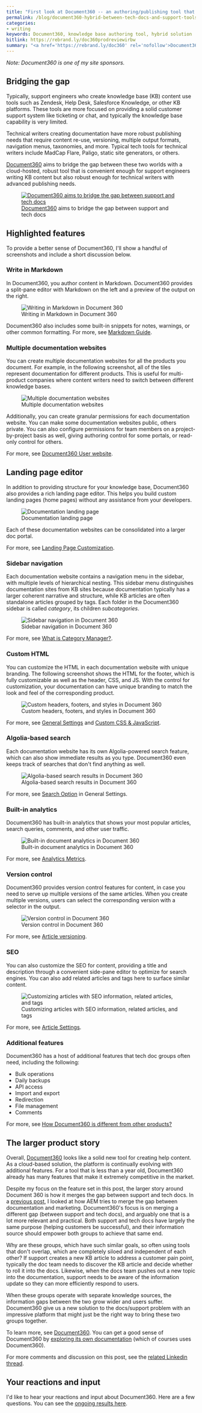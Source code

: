 ```yaml
---
title: "First look at Document360 -- an authoring/publishing tool that satisfies both KB and tech pubs needs"
permalink: /blog/document360-hybrid-between-tech-docs-and-support-tools/
categories:
- writing
keywords: Document360, knowledge base authoring tool, hybrid solution
bitlink: https://rebrand.ly/doc360prodreviewirbw
summary: "<a href='https://rebrand.ly/doc360' rel='nofollow'>Document360</a> is a new authoring and publishing tool that spans the needs of both support teams creating KB content and technical writers creating documentation. Document360 provides a good balance of features that will satisfy both audiences. Launched in July 2017, Document360 is already growing rapidly with a robust customer base. In this post, I'll show screenshots related to many of these features and talk about the need to bridge the gap between KB and tech doc content."
---
```


*Note: Document360 is one of my site sponsors.*

## Bridging the gap

Typically, support engineers who create knowledge base (KB) content use tools such as Zendesk, Help Desk, Salesforce Knowledge, or other KB platforms. These tools are more focused on providing a solid customer support system like ticketing or chat, and typically the knowledge base capability is very limited.

Technical writers creating documentation have more robust publishing needs that require content re-use, versioning, multiple output formats, navigation menus, taxonomies, and more. Typical tech tools for technical writers include MadCap Flare, Paligo, static site generators, or others.

<a href='https://rebrand.ly/doc360' rel='nofollow'>Document360</a> aims to bridge the gap between these two worlds with a cloud-hosted, robust tool that is convenient enough for support engineers writing KB content but also robust enough  for technical writers with advanced publishing needs.

<figure><a href='https://rebrand.ly/doc360' rel='nofollow'><img src="https://s3-us-west-1.amazonaws.com/idratherbewritingmedia.com/images/doc360homepage.png" alt="Document360 aims to bridge the gap between support and tech docs" /></a><figcaption><a href='https://rebrand.ly/doc360' rel='nofollow'>Document360</a> aims to bridge the gap between support and tech docs</figcaption></figure>

## Highlighted features

To provide a better sense of Document360, I'll show a handful of screenshots and include a short discussion below.

### Write in Markdown

In Document360, you author content in Markdown. Document360 provides a split-pane editor with Markdown on the left and a preview of the output on the right.

<figure><img src="https://s3-us-west-1.amazonaws.com/idratherbewritingmedia.com/images/doc360_markdown.png" alt="Writing in Markdown in Document 360" /><figcaption>Writing in Markdown in Document 360</figcaption></figure>

Document360 also includes some built-in snippets for notes, warnings, or other common formatting. For more, see <a rel="nofollow" href="https://docs.document360.io/docs/markdown-guide">Markdown Guide</a>.

### Multiple documentation websites

You can create multiple documentation websites for all the products you document. For example, in the following screenshot, all of the tiles represent documentation for different products. This is useful for multi-product companies where content writers need to switch between different knowledge bases.

<figure><img src="https://s3-us-west-1.amazonaws.com/idratherbewritingmedia.com/images/doc360_docportals.png" alt="Multiple documentation websites" /><figcaption>Multiple documentation websites</figcaption></figure>

Additionally, you can create granular permissions for each documentation website. You can make some documentation websites public, others private. You can also configure permissions for team members on a project-by-project basis as well, giving authoring control for some portals, or read-only control for others.

For more, see <a rel="nofollow" href="https://docs.document360.io/docs/document360-user-website">Document360 User website</a>.

## Landing page editor

In addition to providing structure for your knowledge base, Document360 also provides a rich landing page editor. This helps you build custom landing pages (home pages) without any assistance from your developers.

<figure><img src="https://s3-us-west-1.amazonaws.com/idratherbewritingmedia.com/images/doc360_search.png" alt="Documentation landing page" /><figcaption>Documentation landing page</figcaption></figure>

Each of these documentation websites can be consolidated into a larger doc portal.

For more, see <a rel="nofollow" href="https://docs.document360.io/docs/landing-page-customization">Landing Page Customization</a>.

### Sidebar navigation

Each documentation website contains a navigation menu in the sidebar, with multiple levels of hierarchical nesting. This sidebar menu distinguishes documentation sites from KB sites because documentation typically has a larger coherent narrative and structure, while KB articles are often standalone articles grouped by tags. Each folder in the Document360 sidebar is called *category*, its children *subcategories*.

<figure><img src="https://s3-us-west-1.amazonaws.com/idratherbewritingmedia.com/images/doc360_sampleoutput.png" alt="Sidebar navigation in Document 360" /><figcaption>Sidebar navigation in Document 360</figcaption></figure>

For more, see [What is Category Manager?](https://docs.document360.io/docs/what-is-category-manager).

### Custom HTML

You can customize the HTML in each documentation website with unique branding. The following screenshot shows the HTML for the footer, which is fully customizable as well as the header, CSS, and JS. With the control for customization, your documentation can have unique branding to match the look and feel of the corresponding product.

<figure><img src="https://s3-us-west-1.amazonaws.com/idratherbewritingmedia.com/images/doc360_customhtml.png" alt="Custom headers, footers, and styles in Document 360" /><figcaption>Custom headers, footers, and styles in Document 360</figcaption></figure>

For more, see <a rel="nofollow" href="https://docs.document360.io/docs/appearance-general-settings">General Settings</a> and <a rel="nofollow" href="https://docs.document360.io/docs/custom-css-javascript">Custom CSS & JavaScript</a>.

### Algolia-based search

Each documentation website has its own Algolia-powered search feature, which can also show immediate results as you type. Document360 even keeps track of searches that don't find anything as well.

<figure><img src="https://s3-us-west-1.amazonaws.com/idratherbewritingmedia.com/images/doc360_immediatesearchresults.png" alt="Algolia-based search results in Document 360" /><figcaption>Algolia-based search results in Document 360</figcaption></figure>

For more, see <a rel="nofollow" href="https://docs.document360.io/docs/document360-user-website">Search Option</a> in General Settings.

### Built-in analytics

Document360 has built-in analytics that shows your most popular articles, search queries, comments, and other user traffic.

<figure><img src="https://s3-us-west-1.amazonaws.com/idratherbewritingmedia.com/images/doc360_builtinanalytics.png" alt="Built-in document analytics in Document 360" /><figcaption>Built-in document analytics in Document 360</figcaption></figure>

For more, see <a rel="nofollow" href="https://docs.document360.io/docs/analytics">Analytics Metrics</a>.

### Version control

Document360 provides version control features for content, in case you need to serve up multiple versions of the same articles. When you create multiple versions, users can select the corresponding version with a selector in the output.

<figure><img src="https://s3-us-west-1.amazonaws.com/idratherbewritingmedia.com/images/doc360_versioncontrol.png" alt="Version control in Document 360" /><figcaption>Version control in Document 360</figcaption></figure>

For more, see <a rel="nofollow" href="https://docs.document360.io/docs/article-versioning">Article versioning</a>.

### SEO

You can also customize the SEO for content, providing a title and description through a convenient side-pane editor to optimize for search engines. You can also add related articles and tags here to surface similar content.

<figure><img src="https://s3-us-west-1.amazonaws.com/idratherbewritingmedia.com/images/doc360_seo_tags_related.png" alt="Customizing articles with SEO information, related articles, and tags" /><figcaption>Customizing articles with SEO information, related articles, and tags</figcaption></figure>

For more, see <a rel="nofollow" href="https://docs.document360.io/docs/article-settings">Article Settings</a>.

### Additional features

Document360 has a host of additional features that tech doc groups often need, including the following:

- Bulk operations
- Daily backups
- API access
- Import and export
- Redirection
- File management
- Comments

For more, see <a href='https://docs.document360.io/docs/how-document360-is-different-from-other-products'>How Document360 is different from other products?</a>

## The larger product story

Overall, <a href='https://rebrand.ly/doc360'>Document360</a> looks like a solid new tool for creating help content. As a cloud-based solution, the platform is continually evolving with additional features. For a tool that is less than a year old, Document360 already has many features that make it extremely competitive in the market.

Despite my focus on the feature set in this post, the larger story around Document 360 is how it merges the gap between support and tech docs. In a [previous post](https://idratherbewriting.com/2019/03/10/introducing-xml-documentation-for-adobe-experience-manager/), I looked at how AEM tries to merge the gap between documentation and marketing. Document360's focus is on merging a different gap (between support and tech docs), and arguably one that is a lot more relevant and practical. Both support and tech docs have largely the same purpose (helping customers be successful), and their information source should empower both groups to achieve that same end.

Why are these groups, which have such similar goals, so often using tools that don't overlap, which are completely siloed and independent of each other? If support creates a new KB article to address a customer pain point, typically the doc team needs to discover the KB article and decide whether to roll it into the docs. Likewise, when the docs team pushes out a new topic into the documentation, support needs to be aware of the information update so they can more efficiently respond to users.

When these groups operate with separate knowledge sources, the information gaps between the two grow wider and users suffer. Document360 give us a new solution to the docs/support problem with an impressive platform that might just be the right way to bring these two groups together.

To learn more, see <a href='https://rebrand.ly/doc360'>Document360</a>. You can get a good sense of Document360 by <a rel="nofollow" href="https://docs.document360.io/docs">exploring its own documentation</a> (which of courses uses Document360).

For more comments and discussion on this post, see the [related Linkedin thread](https://www.linkedin.com/feed/update/urn:li:activity:6526458595519926272).

## Your reactions and input

I'd like to hear your reactions and input about Document360. Here are a few questions. You can see the [ongoing results here](https://www.questionpro.com/t/PGD3QZeLzc).

<script>
EMBED_PARAMS = {};
EMBED_PARAMS.surveyID =6626457;
EMBED_PARAMS.domain ="//www.questionpro.com";
EMBED_PARAMS.src ="//www.questionpro.com/a/TakeSurvey?tt=YwLU8HFASuI%3D";
EMBED_PARAMS.width ="100%";
EMBED_PARAMS.height = "1300px";
EMBED_PARAMS.border = "hidden";
</script>
<div id="div_6626457"></div>
<script src="//www.questionpro.com/javascript/embedsurvey.js?version=1"></script>
